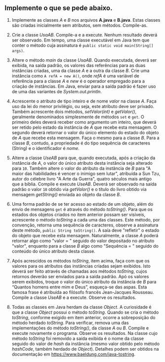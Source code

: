 ## Implemente o que se pede abaixo.

1. Implemente as classes _A_ e _B_ nos arquivos **A.java** e **B.java**. Estas classes são criadas inicialmente sem atributos, sem métodos. Compile-as.

1. Crie a classe _UsaAB_. Compile-a e a execute. Nenhum resultado deverá ser observado. Em tempo, uma classe executável em Java tem que conter o método cuja assinatura é `public static void main(String[] args)`.

1. Altere o método _main_ da classe _UsaAB_. Quando executada, deverá ser exibida, na saída padrão, os valores das referências para as duas instâncias criadas, uma da classe _A_ e a outra da classe _B_. Crie uma instância como `A refA = new A()`, onde _refA_ é uma variável de referência para a classe _A_ e _new_ é o operador empregado para a criação de instâncias. Em Java, enviar para a saída padrão é fazer uso de uma das variantes de _System.out.println_.

1. Acrescente o atributo de tipo inteiro e de nome _valor_ na classe _A_. Faça uso da lei do menor privilégio, ou seja, este atributo deve ser privado. Também acrescente dois métodos, _setValor(int)_ e _getValor()_, geralmente denominados simplesmente de métodos `set` e `get`. O primeiro deles deverá receber como argumento um inteiro, que deverá ser retido pelo estado da instância de _A_ que recebe esta mensagem. O segundo deverá retornar o valor do único elemento do estado do objeto de _A_ que recebe esta mensagem. Faça o mesmo para a classe _B_. Para a classe _B_, contudo, a propriedade é do tipo sequência de caracteres (String) e o identificador é _nome_.

1. Altere a classe _UseAB_ para que, quando executada, após a criação da instância de _A_, o valor do único atributo desta instância seja alterado para `10`. Também altere o valor do atributo da instância de _B_ para "A maior das habilidades é vencer o inimigo sem lutar", atribuída a Sun Tzu, autor do célebre livro "A Arte da Guerra", quatro séculos mais antigo que a bíblia. Compile e execute _UseAB_. Deverá ser observado na saída padrão o valor `10` obtido via _getValor()_ e o título do livro obtido via mensagem _getString()_ enviada ao objeto da classe _B_.

1. Uma forma padrão de se ter acesso ao estado de um objeto, além do envio de mensagens `get` é através do método _toString()_. Para que os estados dos objetos criados no item anterior possam ser visíveis, acrescente o método _toString_ a cada uma das classes. Este método, por convenção, retorna uma sequência de caracteres, observe a assinatura deste método, `public String toString()`. A saía deve "refletir" o estado do objeto que recebe esta mensagem. Naturalmente, a classe _A_ poderá retornar algo como "valor = " seguido do valor depositado no atributo "valor", enquanto para a classe _B_ algo como "Sequência = " seguido do conteúdo do único atributo desta classe.

1. Após acrescidos os métodos _toString_, item acima, faça com que os valores para os atributos das instâncias criadas sejam exibidos. Isto deverá ser feito através de chamadas aos métodos _toString_, cujos retornos deverão ser enviados para a saída padrão. Apó os valores serem exibidos, troque o valor do único atributo da instância de _B_ para “Quantos homens entre mim e Deus”, esqueça-se das aspas. Esta famosa frase é atribuída ao filósofo francês Jean-Jacques Rousseau. Compile a classe _UseAB_ e a execute. Observe os resultados.

1. Todas as classes em Java herdam da classe _Object_. A curiosidade é que a classe _Object_ possui o método _toString_. Quando se cria o método _toString_, conforme exigido em item anterior, ocorre a sobreposição do método herdado _toString_. Para verificar, remova uma das implementações do método _toString()_, da classe _A_ ou _B_. Compile e execute novamente o programa. Observe os resultados. Na classe cujo método _toString_ foi removido a saída exibida é o nome da classe seguido do valor de _hash_ da instância (mesmo valor obtido pelo
   método _hashCode_, também herdado de _Object_). Detalhes podem ser obtidos na documentação em https://www.baeldung.com/java-tostring.
